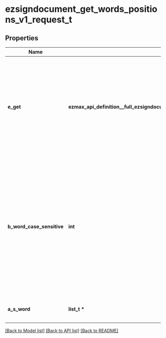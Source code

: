 # ezsigndocument_get_words_positions_v1_request_t

## Properties
Name | Type | Description | Notes
------------ | ------------- | ------------- | -------------
**e_get** | **ezmax_api_definition__full_ezsigndocument_get_words_positions_v1_request_EGET_e** | Specify if you want to retrieve *All* words or specific *Words* from the document. If you specify *Words*, you must send the list of words to search for in *a_sWord*. | 
**b_word_case_sensitive** | **int** | IF *true*, words will be searched case-sensitive and results will be returned case-sensitive. IF *false*, words will be searched case-insensitive and results will be returned case-insensitive. | 
**a_s_word** | **list_t \*** | Array of words to find in the document | [optional] 

[[Back to Model list]](../README.md#documentation-for-models) [[Back to API list]](../README.md#documentation-for-api-endpoints) [[Back to README]](../README.md)


